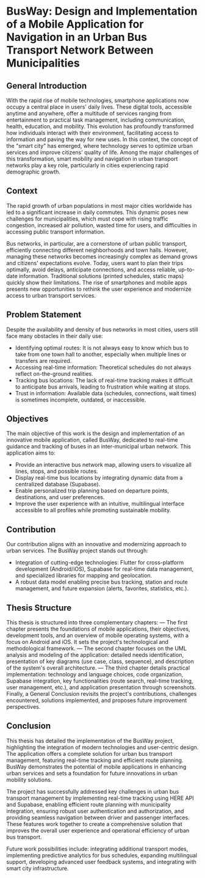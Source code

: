 # BusWay: Design and Implementation of a Mobile Application for Navigation in an Urban Bus Transport Network Between Municipalities

## General Introduction

With the rapid rise of mobile technologies, smartphone applications now occupy a central place in users' daily lives. These digital tools, accessible anytime and anywhere, offer a multitude of services ranging from entertainment to practical task management, including communication, health, education, and mobility. This evolution has profoundly transformed how individuals interact with their environment, facilitating access to information and paving the way for new uses. In this context, the concept of the "smart city" has emerged, where technology serves to optimize urban services and improve citizens' quality of life. Among the major challenges of this transformation, smart mobility and navigation in urban transport networks play a key role, particularly in cities experiencing rapid demographic growth.

## Context

The rapid growth of urban populations in most major cities worldwide has led to a significant increase in daily commutes. This dynamic poses new challenges for municipalities, which must cope with rising traffic congestion, increased air pollution, wasted time for users, and difficulties in accessing public transport information.

Bus networks, in particular, are a cornerstone of urban public transport, efficiently connecting different neighborhoods and town halls. However, managing these networks becomes increasingly complex as demand grows and citizens' expectations evolve. Today, users want to plan their trips optimally, avoid delays, anticipate connections, and access reliable, up-to-date information. Traditional solutions (printed schedules, static maps) quickly show their limitations. The rise of smartphones and mobile apps presents new opportunities to rethink the user experience and modernize access to urban transport services.

## Problem Statement

Despite the availability and density of bus networks in most cities, users still face many obstacles in their daily use:
- Identifying optimal routes: It is not always easy to know which bus to take from one town hall to another, especially when multiple lines or transfers are required.
- Accessing real-time information: Theoretical schedules do not always reflect on-the-ground realities.
- Tracking bus locations: The lack of real-time tracking makes it difficult to anticipate bus arrivals, leading to frustration while waiting at stops.
- Trust in information: Available data (schedules, connections, wait times) is sometimes incomplete, outdated, or inaccessible.

## Objectives

The main objective of this work is the design and implementation of an innovative mobile application, called BusWay, dedicated to real-time guidance and tracking of buses in an inter-municipal urban network. This application aims to:
- Provide an interactive bus network map, allowing users to visualize all lines, stops, and possible routes.
- Display real-time bus locations by integrating dynamic data from a centralized database (Supabase).
- Enable personalized trip planning based on departure points, destinations, and user preferences.
- Improve the user experience with an intuitive, multilingual interface accessible to all profiles while promoting sustainable mobility.

## Contribution

Our contribution aligns with an innovative and modernizing approach to urban services. The BusWay project stands out through:
- Integration of cutting-edge technologies: Flutter for cross-platform development (Android/iOS), Supabase for real-time data management, and specialized libraries for mapping and geolocation.
- A robust data model enabling precise bus tracking, station and route management, and future expansion (alerts, favorites, statistics, etc.).

## Thesis Structure

This thesis is structured into three complementary chapters:
— The first chapter presents the foundations of mobile applications, their objectives, development
tools, and an overview of mobile operating systems, with a focus on Android and iOS. It sets the
project's technological and methodological framework.
— The second chapter focuses on the UML analysis and modeling of the application: detailed
needs identification, presentation of key diagrams (use case, class, sequence), and description of the
system's overall architecture.
— The third chapter details practical implementation: technology and language choices, code
organization, Supabase integration, key functionalities (route search, real-time tracking, user
management, etc.), and application presentation through screenshots.
Finally, a General Conclusion revisits the project's contributions, challenges encountered, solutions
implemented, and proposes future improvement perspectives.

## Conclusion

This thesis has detailed the implementation of the BusWay project, highlighting the integration of modern technologies and user-centric design. The application offers a complete solution for urban bus transport management, featuring real-time tracking and efficient route planning. BusWay demonstrates the potential of mobile applications in enhancing urban services and sets a foundation for future innovations in urban mobility solutions.

The project has successfully addressed key challenges in urban bus transport management by implementing real-time tracking using HERE API and Supabase, enabling efficient route planning with municipality integration, ensuring robust user authentication and authorization, and providing seamless navigation between driver and passenger interfaces. These features work together to create a comprehensive solution that improves the overall user experience and operational efficiency of urban bus transport.

Future work possibilities include: integrating additional transport modes, implementing predictive analytics for bus schedules, expanding multilingual support, developing advanced user feedback systems, and integrating with smart city infrastructure.
